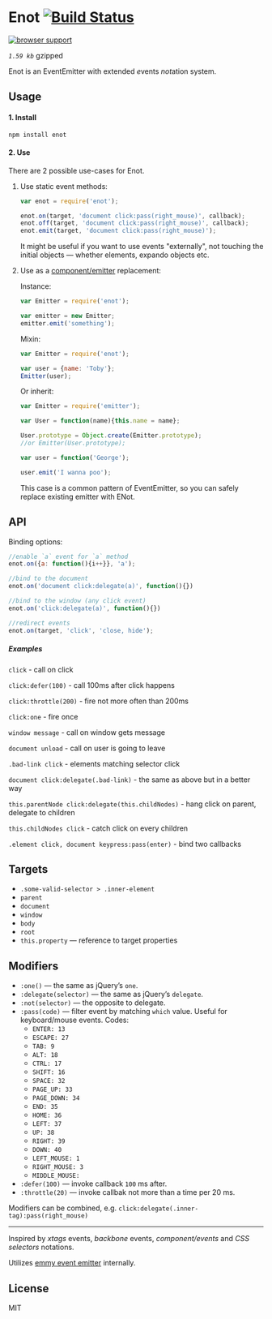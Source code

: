 # Enot [![Build Status](https://travis-ci.org/dfcreative/enot.svg?branch=master)](https://travis-ci.org/dfcreative/enot)

[![browser support](https://ci.testling.com/dfcreative/enot.png)
](https://ci.testling.com/dfcreative/enot)


_`1.59 kb`_ gzipped


Enot is an EventEmitter with extended <em>e</em>vents <em>not</em>ation system.



## Usage

#### 1. Install

`npm install enot`


#### 2. Use

There are 2 possible use-cases for Enot.

1. Use static event methods:

	```js
	var enot = require('enot');

	enot.on(target, 'document click:pass(right_mouse)', callback);
	enot.off(target, 'document click:pass(right_mouse)', callback);
	enot.emit(target, 'document click:pass(right_mouse)');
	```

	It might be useful if you want to use events "externally", not touching the initial objects — whether elements, expando objects etc.

2. Use as a [component/emitter](https://github.com/component/emitter) replacement:

	Instance:
	```js
	var Emitter = require('enot');

	var emitter = new Emitter;
	emitter.emit('something');
	```

	Mixin:
	```js
	var Emitter = require('enot');

	var user = {name: 'Toby'};
	Emitter(user);
	```

	Or inherit:

	```js
	var Emitter = require('emitter');

	var User = function(name){this.name = name};

	User.prototype = Object.create(Emitter.prototype);
	//or Emitter(User.prototype);

	var user = function('George');

	user.emit('I wanna poo');


	```

	This case is a common pattern of EventEmitter, so you can safely replace existing emitter with ENot.


## API





Binding options:
```js
//enable `a` event for `a` method
enot.on({a: function(){i++}}, 'a');

//bind to the document
enot.on('document click:delegate(a)', function(){})

//bind to the window (any click event)
enot.on('click:delegate(a)', function(){})

//redirect events
enot.on(target, 'click', 'close, hide');
```


##### Examples

`click` - call on click

`click:defer(100)` - call 100ms after click happens

`click:throttle(200)` - fire not more often than 200ms

`click:one` - fire once

<!-- `keypress:pass(ctrl + alt + del)` - catch windows task manager call -->

<!-- `keypress:pass(/y/i) + keypress:pass(/e/i) + keypress:pass(/s/i)` - catch user’s consent. -->

<!-- `touch` - normalized crossbrowser gesture -->

`window message` - call on window gets message

`document unload` - call on user is going to leave

`.bad-link click` - elements matching selector click

`document click:delegate(.bad-link)` - the same as above but in a better way

`this.parentNode click:delegate(this.childNodes)` - hang click on parent, delegate to children

`this.childNodes click` - catch click on every children

`.element click, document keypress:pass(enter)` - bind two callbacks

<!-- `all` - call on any event -->


## Targets

* `.some-valid-selector > .inner-element`
* `parent`
* `document`
* `window`
* `body`
* `root`
* `this.property` — reference to target properties


## Modifiers

* `:one()` — the same as jQuery’s `one`.
* `:delegate(selector)` — the same as jQuery’s `delegate`.
* `:not(selector)` — the opposite to delegate.
* `:pass(code)` — filter event by matching `which` value. Useful for keyboard/mouse events. Codes:
	* `ENTER: 13`
	* `ESCAPE: 27`
	* `TAB: 9`
	* `ALT: 18`
	* `CTRL: 17`
	* `SHIFT: 16`
	* `SPACE: 32`
	* `PAGE_UP: 33`
	* `PAGE_DOWN: 34`
	* `END: 35`
	* `HOME: 36`
	* `LEFT: 37`
	* `UP: 38`
	* `RIGHT: 39`
	* `DOWN: 40`
	* `LEFT_MOUSE: 1`
	* `RIGHT_MOUSE: 3`
	* `MIDDLE_MOUSE: `
* `:defer(100)` — invoke callback `100` ms after.
* `:throttle(20)` — invoke callbak not more than a time per 20 ms.

Modifiers can be combined, e.g. `click:delegate(.inner-tag):pass(right_mouse)`



---

Inspired by _xtags_ events, _backbone_ events, _component/events_ and _CSS selectors_ notations.

Utilizes [emmy event emitter](https://github.com/dfcreative/emmy) internally.


## License

MIT
